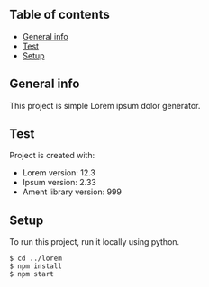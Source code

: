 ## Table of contents
* [General info](#general-info)
* [Test](#technologies)
* [Setup](#setup)

## General info
This project is simple Lorem ipsum dolor generator.
	
## Test
Project is created with:
* Lorem version: 12.3
* Ipsum version: 2.33
* Ament library version: 999
	
## Setup
To run this project, run it locally using python.

```
$ cd ../lorem
$ npm install
$ npm start
```
